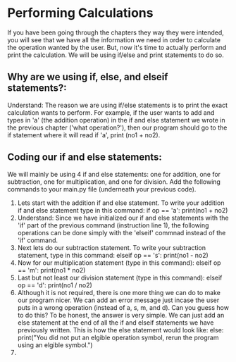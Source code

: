 # Performing Calculations

If you have been going through the chapters they way they were intended, you will see that we have all the information we need in order to calculate the operation wanted by the user. But, now it's time to actually perform and print the calculation. We will be using if/else and print statements to do so.

## Why are we using if, else, and elseif statements?:

Understand: The reason we are using if/else statements is to print the exact calculation wants to perform. For example, if the user wants to add and types in 'a' (the addition operation) in the if and else statement we wrote in the previous chapter ('what operation?'), then our program should go to the if statement where it will read if 'a', print (no1 + no2).

## Coding our if and else statements:

We will mainly be using 4 if and else statements: one for addition, one for subtraction, one for multiplication, and one for division. Add the following commands to your main.py file (underneath your previous code).

1. Lets start with the addition if and else statement. To write your addition if and else statement type in this command: if op == 'a': print(no1 + no2)
2. Understand: Since we have initialized our if and else statements with the 'if' part of the previous command (instruction line 1), the following operations can be done simply with the 'elseif' commnad instead of the 'if' command.
3. Next lets do our subtraction statement. To write your subtraction statement, type in this command: elseif op == 's': print(no1 - no2)
4. Now for our multiplication statement (type in this command): elseif op == 'm': print(no1 * no2)
5. Last but not least our division statement (type in this command): elseif op == 'd': print(no1 / no2)
6. Although it is not required, there is one more thing we can do to make our program nicer. We can add an error message just incase the user puts in a wrong operation (instead of a, s, m, and d). Can you guess how to do this? To be honest, the answer is very simple. We can just add an else statement at the end of all the if and elseif statements we have previously written. This is how the else statement would look like: else: print("You did not put an elgible operation symbol, rerun the program using an elgible symbol.")
7. 